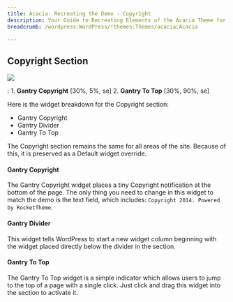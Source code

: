 ```yaml
---
title: Acacia: Recreating the Demo - Copyright
description: Your Guide to Recreating Elements of the Acacia Theme for WordPress
breadcrumb: /wordpress:WordPress/!themes:Themes/acacia:Acacia

---
```


Copyright Section
-----

![][demo]

:   1. **Gantry Copyright** [30%, 5%, se]
    2. **Gantry To Top** [30%, 90%, se]

Here is the widget breakdown for the Copyright section:

* Gantry Copyright
* Gantry Divider
* Gantry To Top

The Copyright section remains the same for all areas of the site. Because of this, it is preserved as a Default widget override.

#### Gantry Copyright

The Gantry Copyright widget places a tiny Copyright notification at the bottom of the page. The only thing you need to change in this widget to match the demo is the text field, which includes: `Copyright 2014. Powered by RocketTheme`.

#### Gantry Divider

This widget tells WordPress to start a new widget column beginning with the widget placed directly below the divider in the section.

#### Gantry To Top

The Gantry To Top widget is a simple indicator which allows users to jump to the top of a page with a single click. Just click and drag this widget into the section to activate it.

[demo]: assets/demo_9.jpeg